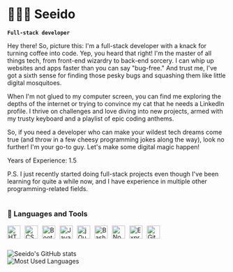 # 👨🏻‍💻 Seeido

**`Full-stack developer`**

Hey there! So, picture this: I'm a full-stack developer with a knack for turning coffee into code. Yep, you heard that right! I'm the master of all things tech, from front-end wizardry to back-end sorcery. I can whip up websites and apps faster than you can say "bug-free." And trust me, I've got a sixth sense for finding those pesky bugs and squashing them like little digital mosquitoes.

When I'm not glued to my computer screen, you can find me exploring the depths of the internet or trying to convince my cat that he needs a LinkedIn profile. I thrive on challenges and love diving into new projects, armed with my trusty keyboard and a playlist of epic coding anthems.

So, if you need a developer who can make your wildest tech dreams come true (and throw in a few cheesy programming jokes along the way), look no further! I'm your go-to guy. Let's make some digital magic happen!

Years of Experience: 1.5  
   
P.S. I just recently started doing full-stack projects even though I've been learning for quite a while now, and I have experience in multiple other programming-related fields.

#

### 🧰 Languages and Tools

<img align="left" alt="HTML" width="30px" style="margin-right: 10px;" src="https://cdn.jsdelivr.net/gh/devicons/devicon/icons/html5/html5-original.svg" />
<img align="left" alt="CSS" width="30px" style="margin-right: 10px;" src="https://cdn.jsdelivr.net/gh/devicons/devicon/icons/css3/css3-original.svg" />
<img align="left" alt="Bootstrap" width="30px" style="margin-right: 10px;" src="https://cdn.jsdelivr.net/gh/devicons/devicon/icons/bootstrap/bootstrap-original.svg" />
<img align="left" alt="JavaScript" width="30px" style="margin-right: 10px;" src="https://cdn.jsdelivr.net/gh/devicons/devicon/icons/javascript/javascript-original.svg" />
<img align="left" alt="jQuery" width="30px" style="margin-right: 10px;" src="https://cdn.jsdelivr.net/gh/devicons/devicon/icons/jquery/jquery-original-wordmark.svg" />
<img align="left" alt="Bash" width="30px" style="margin-right: 10px;" src="https://cdn.jsdelivr.net/gh/devicons/devicon/icons/bash/bash-original.svg" />
<img align="left" alt="NodeJS" width="30px" style="margin-right: 10px;" src="https://cdn.jsdelivr.net/gh/devicons/devicon/icons/nodejs/nodejs-original.svg" />
<img align="left" alt="ExpressJS" width="30px" style="margin-right: 10px;" src="https://cdn.jsdelivr.net/gh/devicons/devicon/icons/express/express-original-wordmark.svg" />
<img align="left" alt="GitHub" width="30px" style="margin-right: 10px;" src="https://cdn.jsdelivr.net/gh/devicons/devicon/icons/github/github-original.svg" />
<br />

#

![Seeido's GitHub stats](https://github-readme-stats-seeido.vercel.app/api?username=seeido&show_icons=true&theme=github_dark)
<br />
![Most Used Languages](https://github-readme-stats-seeido.vercel.app/api/top-langs?username=seeido&theme=github_dark)
